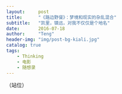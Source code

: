 ```yaml
---
layout:     post
title:      "《路边野餐》：梦境和现实的杂乱混合"
subtitle:   "凯里，镇远，对我不仅仅是个地名"
date:       2016-07-18
author:     "Teng"
header-img: "img/post-bg-kiali.jpg"
catalog: true
tags:
    - Thinking
    - 电影
    - 随想录
---
```


（站位）
